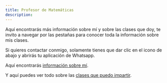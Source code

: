 ```yaml
---
title: Profesor de Matemáticas
description:
---
```


Aquí encontrarás más información sobre mí y sobre las clases que doy, te invito a navegar por las pestañas para conocer toda la información sobre mis clases.

Si quieres contactar conmigo, solamente tienes que dar clic en el icono de abajo y abrirás tu aplicación de Whatsapp.

Aquí encontrarás [información sobre mí](./pages/about/).

Y aquí puedes ver todo sobre las [clases que puedo impartir](./posts/).